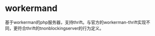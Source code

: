 # workermand
基于workerman的php服务器，支持thrift。与官方的workerman-thrift实现不同，更符合thrift的tnonblockingserver的行为定义。
